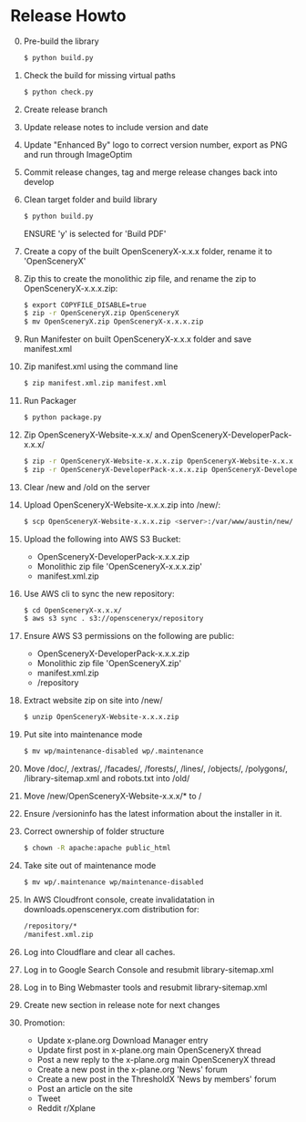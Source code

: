 Release Howto
=============

0. Pre-build the library

    ```bash
    $ python build.py
    ```

1. Check the build for missing virtual paths

    ```bash
    $ python check.py
    ```

2. Create release branch

3. Update release notes to include version and date

4. Update "Enhanced By" logo to correct version number, export as PNG and run through ImageOptim

5. Commit release changes, tag and merge release changes back into develop

6. Clean target folder and build library

    ```bash
    $ python build.py
    ```

    ENSURE 'y' is selected for 'Build PDF'

7. Create a copy of the built OpenSceneryX-x.x.x folder, rename it to 'OpenSceneryX'

8. Zip this to create the monolithic zip file, and rename the zip to OpenSceneryX-x.x.x.zip:

    ```bash
    $ export COPYFILE_DISABLE=true
    $ zip -r OpenSceneryX.zip OpenSceneryX
    $ mv OpenSceneryX.zip OpenSceneryX-x.x.x.zip
    ```

9. Run Manifester on built OpenSceneryX-x.x.x folder and save manifest.xml

10. Zip manifest.xml using the command line

    ```bash
    $ zip manifest.xml.zip manifest.xml
    ```

11. Run Packager

    ```bash
    $ python package.py
    ```

12. Zip OpenSceneryX-Website-x.x.x/ and OpenSceneryX-DeveloperPack-x.x.x/

    ```bash
    $ zip -r OpenSceneryX-Website-x.x.x.zip OpenSceneryX-Website-x.x.x
    $ zip -r OpenSceneryX-DeveloperPack-x.x.x.zip OpenSceneryX-DeveloperPack-x.x.x
    ```

13. Clear /new and /old on the server

14. Upload OpenSceneryX-Website-x.x.x.zip into /new/:

    ```bash
    $ scp OpenSceneryX-Website-x.x.x.zip <server>:/var/www/austin/new/
    ```

15. Upload the following into AWS S3 Bucket:

    - OpenSceneryX-DeveloperPack-x.x.x.zip
    - Monolithic zip file 'OpenSceneryX-x.x.x.zip'
    - manifest.xml.zip

16. Use AWS cli to sync the new repository:

    ```bash
    $ cd OpenSceneryX-x.x.x/
    $ aws s3 sync . s3://opensceneryx/repository
    ```

17. Ensure AWS S3 permissions on the following are public:

    - OpenSceneryX-DeveloperPack-x.x.x.zip
    - Monolithic zip file 'OpenSceneryX.zip'
    - manifest.xml.zip
    - /repository

18. Extract website zip on site into /new/

    ```bash
    $ unzip OpenSceneryX-Website-x.x.x.zip
    ```

19. Put site into maintenance mode

    ```bash
    $ mv wp/maintenance-disabled wp/.maintenance
    ```

20. Move /doc/, /extras/, /facades/, /forests/, /lines/, /objects/, /polygons/, /library-sitemap.xml and robots.txt into /old/

21. Move /new/OpenSceneryX-Website-x.x.x/* to /

22. Ensure /versioninfo has the latest information about the installer in it.

23. Correct ownership of folder structure

    ```bash
    $ chown -R apache:apache public_html
    ```

24. Take site out of maintenance mode

    ```bash
    $ mv wp/.maintenance wp/maintenance-disabled
    ```

25. In AWS Cloudfront console, create invalidatation in downloads.opensceneryx.com distribution for:

    ```txt
    /repository/*
    /manifest.xml.zip
    ```

26. Log into Cloudflare and clear all caches.

27. Log in to Google Search Console and resubmit library-sitemap.xml

28. Log in to Bing Webmaster tools and resubmit library-sitemap.xml

29. Create new section in release note for next changes

30. Promotion:

    - Update x-plane.org Download Manager entry
    - Update first post in x-plane.org main OpenSceneryX thread
    - Post a new reply to the x-plane.org main OpenSceneryX thread
    - Create a new post in the x-plane.org 'News' forum
    - Create a new post in the ThresholdX 'News by members' forum
    - Post an article on the site
    - Tweet
    - Reddit r/Xplane
